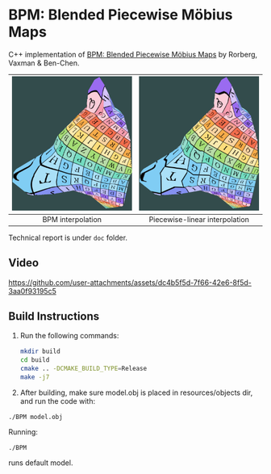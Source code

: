 # BPM: Blended Piecewise Möbius Maps
C++ implementation of [BPM: Blended Piecewise M&ouml;bius Maps](https://arxiv.org/pdf/2306.12792.pdf) by Rorberg, Vaxman & Ben-Chen.

|![BPM interpolated wolf head](images/wolf_head_BPM.png "BPM interpolation")|![Piecewise-linear wolf head](images/wolf_head_PL.png "Piecewise-linear interpolation")|
|:----:|:-----:|
|BPM interpolation|Piecewise-linear interpolation|

Technical report is under `doc` folder.
## Video


https://github.com/user-attachments/assets/dc4b5f5d-7f66-42e6-8f5d-3aa0f93195c5




## Build Instructions

1. Run the following commands:

    ```bash
    mkdir build
    cd build
    cmake .. -DCMAKE_BUILD_TYPE=Release
    make -j7
    ```

2. After building, make sure model.obj is placed in resources/objects dir, and run the code with:
```
./BPM model.obj
```

Running:
```
./BPM 
```
runs default model.
